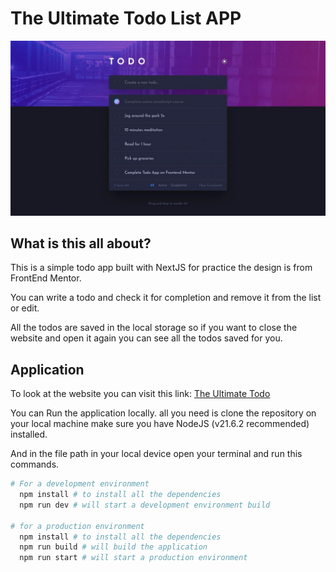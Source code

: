 # The Ultimate Todo List APP

![screenshot](./screenshot.jpeg)

## What is this all about?

This is a simple todo app built with NextJS for practice the design is from FrontEnd Mentor.

You can write a todo and check it for completion and remove it from the list or edit.

All the todos are saved in the local storage so if you want to close the website and open it again you can see all the todos saved for you.

## Application

To look at the website you can visit this link: [The Ultimate Todo](https://todo-app-with-next-js-nine.vercel.app/)

You can Run the application locally.
all you need is clone the repository on your local machine
make sure you have NodeJS (v21.6.2 recommended) installed.

And in the file path in your local device open your terminal and run this commands.

```bash
# For a development environment
  npm install # to install all the dependencies
  npm run dev # will start a development environment build

# for a production environment
  npm install # to install all the dependencies
  npm run build # will build the application
  npm run start # will start a production environment
```
